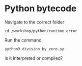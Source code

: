 # Python bytecode

Navigate to the correct folder

    cd /workshop/python/runtime_error

Run the command

    python3 division_by_zero.py

Is it interpreted or compiled?